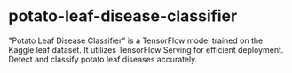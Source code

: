 # potato-leaf-disease-classifier
"Potato Leaf Disease Classifier" is a TensorFlow model trained on the Kaggle leaf dataset. It utilizes TensorFlow Serving for efficient deployment. Detect and classify potato leaf diseases accurately.
